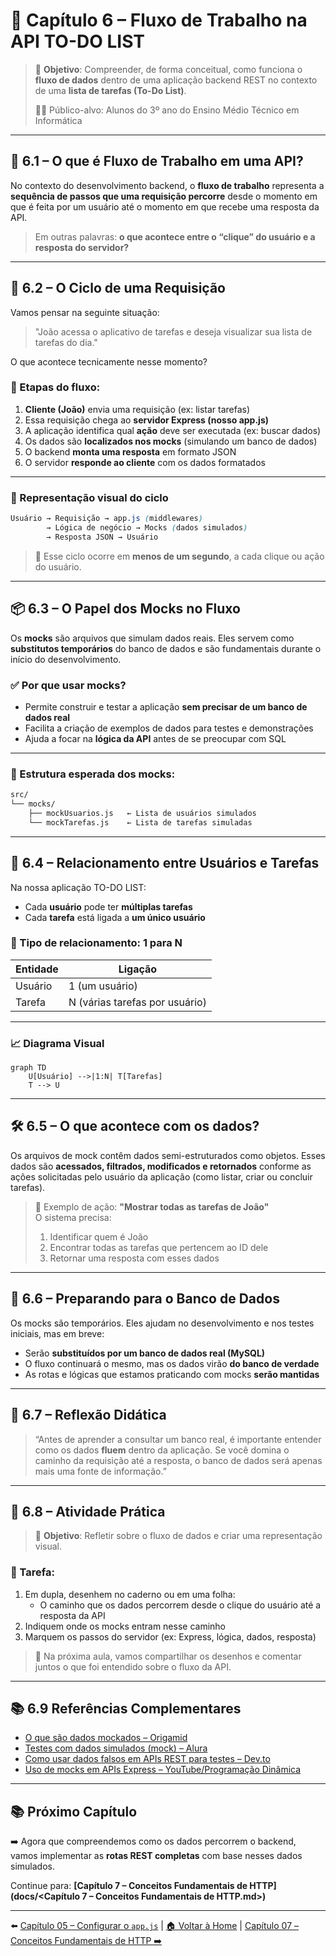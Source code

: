 # 🔄 Capítulo 6 – Fluxo de Trabalho na API TO-DO LIST

> 🎯 **Objetivo**: Compreender, de forma conceitual, como funciona o **fluxo de dados** dentro de uma aplicação backend REST no contexto de uma **lista de tarefas (To-Do List)**.
>
> 🧑‍🎓 Público-alvo: Alunos do 3º ano do Ensino Médio Técnico em Informática

---

## 🧩 6.1 – O que é Fluxo de Trabalho em uma API?

No contexto do desenvolvimento backend, o **fluxo de trabalho** representa a **sequência de passos que uma requisição percorre** desde o momento em que é feita por um usuário até o momento em que recebe uma resposta da API.

> Em outras palavras: **o que acontece entre o “clique” do usuário e a resposta do servidor?**

---

## 🧠 6.2 – O Ciclo de uma Requisição

Vamos pensar na seguinte situação:

> "João acessa o aplicativo de tarefas e deseja visualizar sua lista de tarefas do dia."

O que acontece tecnicamente nesse momento?

### 🧭 Etapas do fluxo:

1. **Cliente (João)** envia uma requisição (ex: listar tarefas)
2. Essa requisição chega ao **servidor Express (nosso app.js)**
3. A aplicação identifica qual **ação** deve ser executada (ex: buscar dados)
4. Os dados são **localizados nos mocks** (simulando um banco de dados)
5. O backend **monta uma resposta** em formato JSON
6. O servidor **responde ao cliente** com os dados formatados

---

### 🔁 Representação visual do ciclo

```css
Usuário → Requisição → app.js (middlewares)
        → Lógica de negócio → Mocks (dados simulados)
        → Resposta JSON → Usuário
```

> 🧠 Esse ciclo ocorre em **menos de um segundo**, a cada clique ou ação do usuário.

---

## 📦 6.3 – O Papel dos Mocks no Fluxo

Os **mocks** são arquivos que simulam dados reais. Eles servem como **substitutos temporários** do banco de dados e são fundamentais durante o início do desenvolvimento.

### ✅ Por que usar mocks?

- Permite construir e testar a aplicação **sem precisar de um banco de dados real**
- Facilita a criação de exemplos de dados para testes e demonstrações
- Ajuda a focar na **lógica da API** antes de se preocupar com SQL

---

### 📂 Estrutura esperada dos mocks:

```bash
src/
└── mocks/
    ├── mockUsuarios.js   ← Lista de usuários simulados
    └── mockTarefas.js    ← Lista de tarefas simuladas
```

---

## 🔗 6.4 – Relacionamento entre Usuários e Tarefas

Na nossa aplicação TO-DO LIST:

- Cada **usuário** pode ter **múltiplas tarefas**
- Cada **tarefa** está ligada a **um único usuário**

### 🔁 Tipo de relacionamento: **1 para N**

| Entidade | Ligação                        |
| -------- | ------------------------------ |
| Usuário  | 1 (um usuário)                 |
| Tarefa   | N (várias tarefas por usuário) |

---

### 📈 Diagrama Visual

```mermaid
graph TD
    U[Usuário] -->|1:N| T[Tarefas]
    T --> U
```

---

## 🛠️ 6.5 – O que acontece com os dados?

Os arquivos de mock contêm dados semi-estruturados como objetos. Esses dados são **acessados, filtrados, modificados e retornados** conforme as ações solicitadas pelo usuário da aplicação (como listar, criar ou concluir tarefas).

> 📌 Exemplo de ação: **"Mostrar todas as tarefas de João"**  
> O sistema precisa:
>
> 1. Identificar quem é João
> 2. Encontrar todas as tarefas que pertencem ao ID dele
> 3. Retornar uma resposta com esses dados

---

## 🧱 6.6 – Preparando para o Banco de Dados

Os mocks são temporários. Eles ajudam no desenvolvimento e nos testes iniciais, mas em breve:

- Serão **substituídos por um banco de dados real (MySQL)**
- O fluxo continuará o mesmo, mas os dados virão **do banco de verdade**
- As rotas e lógicas que estamos praticando com mocks **serão mantidas**

---

## 🤔 6.7 – Reflexão Didática

> “Antes de aprender a consultar um banco real, é importante entender como os dados **fluem** dentro da aplicação. Se você domina o caminho da requisição até a resposta, o banco de dados será apenas mais uma fonte de informação.”

---

## 🧠 6.8 – Atividade Prática

> 🎯 **Objetivo**: Refletir sobre o fluxo de dados e criar uma representação visual.

### 📝 Tarefa:

1. Em dupla, desenhem no caderno ou em uma folha:
   - O caminho que os dados percorrem desde o clique do usuário até a resposta da API
2. Indiquem onde os mocks entram nesse caminho
3. Marquem os passos do servidor (ex: Express, lógica, dados, resposta)

> 💬 Na próxima aula, vamos compartilhar os desenhos e comentar juntos o que foi entendido sobre o fluxo da API.

---

## 📚 6.9 Referências Complementares

- [O que são dados mockados – Origamid](https://www.origamid.com/slide/trabalhando-com-api/)
- [Testes com dados simulados (mock) – Alura](https://www.alura.com.br/artigos/o-que-e-mock)
- [Como usar dados falsos em APIs REST para testes – Dev.to](https://dev.to/vitorjsls/mock-fakerjs-como-gerar-dados-falsos-para-testar-sua-api-3o5g)
- [Uso de mocks em APIs Express – YouTube/Programação Dinâmica](https://www.youtube.com/watch?v=ScDJ6eM7C_c)

---

## 📚 Próximo Capítulo

➡️ Agora que compreendemos como os dados percorrem o backend, vamos implementar as **rotas REST completas** com base nesses dados simulados.

Continue para: **[Capítulo 7 – Conceitos Fundamentais de HTTP](docs/<Capítulo 7 – Conceitos Fundamentais de HTTP.md>)**

---

⬅️ [Capítulo 05 – Configurar o `app.js`](<Capítulo 05 – Configurar o `app.js`.md>) | [🏠 Voltar à Home](<../README.md>) | [Capítulo 07 – Conceitos Fundamentais de HTTP ➡️](<Capítulo 07 – Conceitos Fundamentais de HTTP.md>)

